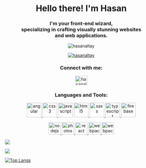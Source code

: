 <h1 align="center">Hello there! I'm Hasan</h1>
<h3 align="center">I'm your front-end wizard, <br> specializing in crafting visually stunning websites<br> and web applications.</h3>
<p align="center"><img src="https://komarev.com/ghpvc/?username=hasanaltay&label=Profile%20views&color=0e75b6&style=flat" alt="hasanaltay" /> </p>

<p align="center"> <a href="https://github.com/ryo-ma/github-profile-trophy"><img src="https://github-profile-trophy.vercel.app/?username=hasanaltay" alt="hasanaltay" /></a> </p>

<h3 align="center">Connect with me:</h3>

<p align="center">
<a href="https://linkedin.com/in/hasanaltay" target="blank">
<img align="center" src="https://raw.githubusercontent.com/rahuldkjain/github-profile-readme-generator/master/src/images/icons/Social/linked-in-alt.svg" alt="hasanaltay" height="30" width="40" /></a>
</p>

<h3 align="center">Languages and Tools:</h3>

<p align="center"> 
<a href="https://angular.io" target="_blank" rel="noreferrer"> <img src="https://skills.thijs.gg/icons?i=angular&theme=dark" alt="angular" width="48" height="48" /> </a> 
<a href="https://www.w3schools.com/css/" target="_blank" rel="noreferrer"> <img src="https://skills.thijs.gg/icons?i=css&theme=dark" alt="css3" width="48" height="48" /> </a> 
<a href="https://developer.mozilla.org/en-US/docs/Web/JavaScript" target="_blank" rel="noreferrer"> <img src="https://skills.thijs.gg/icons?i=javascript&theme=dark" alt="javascript" width="48" height="48" /></a>
<a href="https://www.w3.org/html/" target="_blank" rel="noreferrer"> <img src="https://skills.thijs.gg/icons?i=html&theme=dark" alt="html5" width="48" height="48" /> </a>
<a href="https://sass-lang.com" target="_blank" rel="noreferrer"> <img src="https://skills.thijs.gg/icons?i=sass&theme=dark" alt="sass" width="48" height="48" /> </a> 
<a href="https://www.typescriptlang.org/" target="_blank" rel="noreferrer"> <img src="https://skills.thijs.gg/icons?i=ts&theme=dark" alt="typescript" width="48" height="48" /> </a> 
<a href="https://firebase.google.com/" target="_blank" rel="noreferrer"> <img src="https://skills.thijs.gg/icons?i=firebase&theme=dark" alt="firebase" width="48" height="48" /> </a> 
</p>

<p align="center"> 
<a href="https://nodejs.org" target="_blank" rel="noreferrer"> <img src="https://skills.thijs.gg/icons?i=nodejs&theme=dark" alt="nodejs" width="40" height="40" /> </a> 
<a href="https://www.photoshop.com/en" target="_blank" rel="noreferrer"> <img src="https://skills.thijs.gg/icons?i=photoshop&theme=dark" alt="photoshop" width="40" height="40" /> </a> 
<a href="https://react.dev/" target="_blank" rel="noreferrer"> <img src="https://skills.thijs.gg/icons?i=react&theme=dark" alt="react" width="40" height="40" /> </a>
<a href="https://webpack.js.org" target="_blank" rel="noreferrer"> <img src="https://skills.thijs.gg/icons?i=webpack&theme=dark" alt="webpack" width="40" height="40" /> </a>
<a href="https://figma.com" target="_blank" rel="noreferrer"> <img src="https://skills.thijs.gg/icons?i=figma&theme=dark" alt="webpack" width="40" height="40" /> </a>
</p>


<p align="center">

![](https://raw.githubusercontent.com/hasanaltay/github-stats/master/generated/overview.svg#gh-dark-mode-only)
  
![](https://github-readme-stats.vercel.app/api?username=hasanaltay&show_icons=true&theme=transparent)
</p>

<p align="center">
  
[![Top Langs](https://github-readme-stats.vercel.app/api/top-langs/?username=hasanaltay&layout=donut)](https://github.com/hasanaltay/github-readme-stats)

</p>
